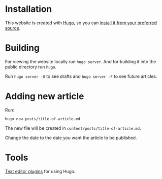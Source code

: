 # Installation

This website is created with [Hugo](https://gohugo.io/), so you can [install it from your preferred source](https://gohugo.io/installation/).

# Building

For viewing the website locally run `hugo server`. And for building it into the public directory run `hugo`.

Run `hugo server -D` to see drafts and `hugo server -F` to see future articles.

# Adding new article

Run:

```console
hugo new posts/title-of-article.md
```

The new file will be created in `content/posts/title-of-article.md`.

Change the date to the date you want the article to be published.

# Tools

[Text editor plugins](https://gohugo.io/tools/editors/) for using Hugo.
